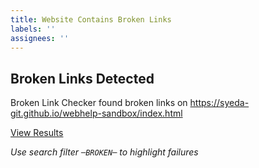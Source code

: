 ```yaml
---
title: Website Contains Broken Links
labels: ''
assignees: ''
---
```


## Broken Links Detected

Broken Link Checker found broken links on https://syeda-git.github.io/webhelp-sandbox/index.html

[View Results](https://github.com/melanie-feb/webhelp-sandbox/check-broken-links.yml)

_Use search filter `─BROKEN─` to highlight failures_
